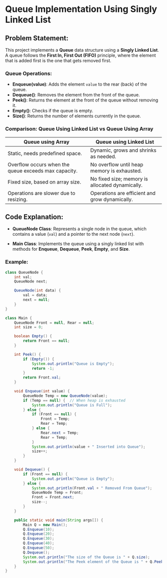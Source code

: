 # Queue Implementation Using Singly Linked List

## Problem Statement:
This project implements a **Queue** data structure using a **Singly Linked List**. A queue follows the **First In, First Out (FIFO)** principle, where the element that is added first is the one that gets removed first.

### Queue Operations:
- **Enqueue(value)**: Adds the element `value` to the rear (back) of the queue.
- **Dequeue()**: Removes the element from the front of the queue.
- **Peek()**: Returns the element at the front of the queue without removing it.
- **Empty()**: Checks if the queue is empty.
- **Size()**: Returns the number of elements currently in the queue.

### Comparison: Queue Using Linked List vs Queue Using Array

| **Queue using Array**                         | **Queue using Linked List**                     |
|-----------------------------------------------|------------------------------------------------|
| Static, needs predefined space.              | Dynamic, grows and shrinks as needed.          |
| Overflow occurs when the queue exceeds max capacity. | No overflow until heap memory is exhausted.   |
| Fixed size, based on array size.             | No fixed size; memory is allocated dynamically. |
| Operations are slower due to resizing.       | Operations are efficient and grow dynamically.  |

## Code Explanation:

- **QueueNode Class**:
  Represents a single node in the queue, which contains a value (`val`) and a pointer to the next node (`next`).
  
- **Main Class**:
  Implements the queue using a singly linked list with methods for **Enqueue**, **Dequeue**, **Peek**, **Empty**, and **Size**.

### Example:

```java
class QueueNode {
    int val;
    QueueNode next;

    QueueNode(int data) {
        val = data;
        next = null;
    }
}

class Main {
    QueueNode Front = null, Rear = null;
    int size = 0;

    boolean Empty() {
        return Front == null;
    }

    int Peek() {
        if (Empty()) {
            System.out.println("Queue is Empty");
            return -1;
        }
        return Front.val;
    }

    void Enqueue(int value) {
        QueueNode Temp = new QueueNode(value);
        if (Temp == null) {  // When heap is exhausted
            System.out.println("Queue is Full");
        } else {
            if (Front == null) {
                Front = Temp;
                Rear = Temp;
            } else {
                Rear.next = Temp;
                Rear = Temp;
            }
            System.out.println(value + " Inserted into Queue");
            size++;
        }
    }

    void Dequeue() {
        if (Front == null) {
            System.out.println("Queue is Empty");
        } else {
            System.out.println(Front.val + " Removed From Queue");
            QueueNode Temp = Front;
            Front = Front.next;
            size--;
        }
    }

    public static void main(String args[]) {
        Main Q = new Main();
        Q.Enqueue(10);
        Q.Enqueue(20);
        Q.Enqueue(30);
        Q.Enqueue(40);
        Q.Enqueue(50);
        Q.Dequeue();
        System.out.println("The size of the Queue is " + Q.size);
        System.out.println("The Peek element of the Queue is " + Q.Peek());
    }
}
```
